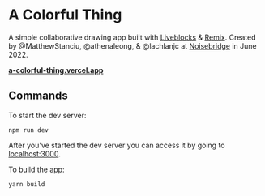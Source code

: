 # A Colorful Thing

A simple collaborative drawing app built with [Liveblocks](https://liveblocks.io/) & [Remix](https://remix.run).
Created by @MatthewStanciu, @athenaleong, & @lachlanjc at [Noisebridge](http://noisebridge.net/) in June 2022.

[**a-colorful-thing.vercel.app**](https://a-colorful-thing.vercel.app)

## Commands

To start the dev server:

```
npm run dev
```

After you've started the dev server you can access it by going to [localhost:3000](http://localhost:3000).

To build the app:

```
yarn build
```
